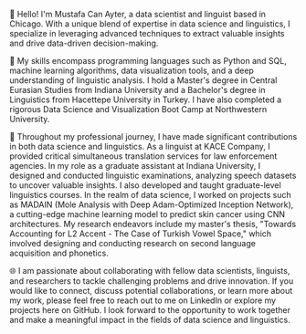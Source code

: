 👋 Hello! I'm Mustafa Can Ayter, a data scientist and linguist based in Chicago. With a unique blend of expertise in data science and linguistics, I specialize in leveraging advanced techniques to extract valuable insights and drive data-driven decision-making.

🌟 My skills encompass programming languages such as Python and SQL, machine learning algorithms, data visualization tools, and a deep understanding of linguistic analysis. I hold a Master's degree in Central Eurasian Studies from Indiana University and a Bachelor's degree in Linguistics from Hacettepe University in Turkey. I have also completed a rigorous Data Science and Visualization Boot Camp at Northwestern University.

💼 Throughout my professional journey, I have made significant contributions in both data science and linguistics. As a linguist at KACE Company, I provided critical simultaneous translation services for law enforcement agencies. In my role as a graduate assistant at Indiana University, I designed and conducted linguistic examinations, analyzing speech datasets to uncover valuable insights. I also developed and taught graduate-level linguistics courses. In the realm of data science, I worked on projects such as MADAIN (Mole Analysis with Deep Adam-Optimized Inception Network), a cutting-edge machine learning model to predict skin cancer using CNN architectures. My research endeavors include my master's thesis, "Towards Accounting for L2 Accent - The Case of Turkish Vowel Space," which involved designing and conducting research on second language acquisition and phonetics.

🌐 I am passionate about collaborating with fellow data scientists, linguists, and researchers to tackle challenging problems and drive innovation. If you would like to connect, discuss potential collaborations, or learn more about my work, please feel free to reach out to me on LinkedIn or explore my projects here on GitHub. I look forward to the opportunity to work together and make a meaningful impact in the fields of data science and linguistics.
